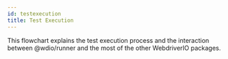 ```yaml
---
id: testexecution
title: Test Execution
---
```

This flowchart explains the test execution process and the interaction between @wdio/runner and the most of the other WebdriverIO packages.

<CreateFlowcharts id='testexecution' />

